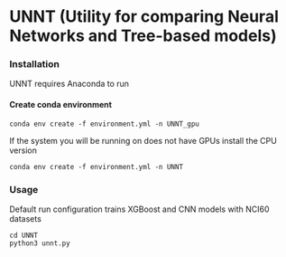 # UNNT (Utility for comparing Neural Networks and Tree-based models)

### Installation

UNNT requires Anaconda to run

#### Create conda environment
```conda env create -f environment.yml -n UNNT_gpu```

If the system you will be running on does not have GPUs install the CPU version

```conda env create -f environment.yml -n UNNT```


### Usage  

Default run configuration trains XGBoost and CNN models with NCI60 datasets

```
cd UNNT
python3 unnt.py
```
